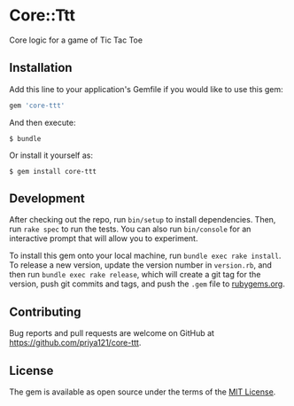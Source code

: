 # Core::Ttt

Core logic for a game of Tic Tac Toe

## Installation

Add this line to your application's Gemfile if you would like to use this gem:

```ruby
gem 'core-ttt'
```

And then execute:

    $ bundle

Or install it yourself as:

    $ gem install core-ttt


## Development

After checking out the repo, run `bin/setup` to install dependencies. Then, run `rake spec` to run the tests. You can also run `bin/console` for an interactive prompt that will allow you to experiment.

To install this gem onto your local machine, run `bundle exec rake install`. To release a new version, update the version number in `version.rb`, and then run `bundle exec rake release`, which will create a git tag for the version, push git commits and tags, and push the `.gem` file to [rubygems.org](https://rubygems.org).

## Contributing

Bug reports and pull requests are welcome on GitHub at https://github.com/priya121/core-ttt.


## License

The gem is available as open source under the terms of the [MIT License](http://opensource.org/licenses/MIT).

